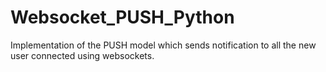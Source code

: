 # Websocket_PUSH_Python
Implementation of the PUSH model which sends notification to all the new user connected using websockets. 
